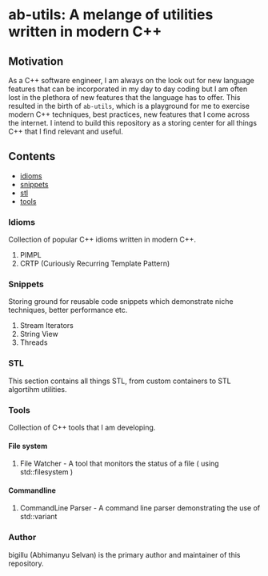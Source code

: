 # ab-utils: A melange of utilities written in modern C++

## Motivation
As a C++ software engineer, I am always on the look out for new language features that can be incorporated in my day to day coding but I am often lost in the plethora of new features that the language has to offer. This resulted in the birth of `ab-utils`, which is a playground for me to exercise modern C++ techniques, best practices, new features that I come across the internet. I intend to build this repository as a storing center for all things C++ that I find relevant and useful.


## Contents
- [idioms](###Idioms)
- [snippets](###Snippets)
- [stl](###STL)
- [tools](#Tools)


### Idioms

Collection of popular C++ idioms written in modern C++.

1. PIMPL
2. CRTP (Curiously Recurring Template Pattern)

### Snippets

Storing ground for reusable code snippets which demonstrate niche techniques, better performance etc.

1. Stream Iterators
2. String View
3. Threads

### STL
This section contains all things STL, from custom containers to STL algortihm utilities.


### Tools
Collection of C++ tools that I am developing.

#### File system
1. File Watcher - A tool that monitors the status of a file ( using std::filesystem )

#### Commandline
1. CommandLine Parser - A command line parser demonstrating the use of std::variant


### Author
bigillu (Abhimanyu Selvan) is the primary author and maintainer of this repository.